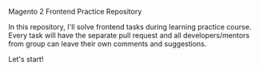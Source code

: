 Magento 2 Frontend Practice Repository

In this repository, I'll solve frontend tasks during learning practice course. Every task will have the separate pull request and all developers/mentors from group can leave their own comments and suggestions.

Let's start!  
